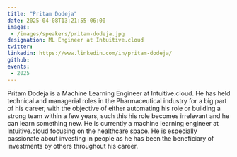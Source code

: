 ```yaml
---
title: "Pritam Dodeja"
date: 2025-04-08T13:21:55-06:00
images: 
 - /images/speakers/pritam-dodeja.jpg
designation: ML Engineer at Intuitive.cloud
twitter: 
linkedin: https://www.linkedin.com/in/pritam-dodeja/
github: 
events:
 - 2025
---
```


Pritam Dodeja is a Machine Learning Engineer at Intuitive.cloud.  He has held technical and managerial roles in the Pharmaceutical industry for a big part of his career, with the objective of either automating his role or building a strong team within a few years, such this his role becomes irrelevant and he can learn something new.  He is currently a machine learning engineer at Intuitive.cloud focusing on the healthcare space.  He is especially passionate about investing in people as he has been the beneficiary of investments by others throughout his career. 